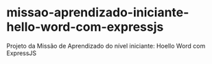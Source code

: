 # missao-aprendizado-iniciante-hello-word-com-expressjs
Projeto da Missão de Aprendizado do nível iniciante: Hoello Word com  ExpressJS
